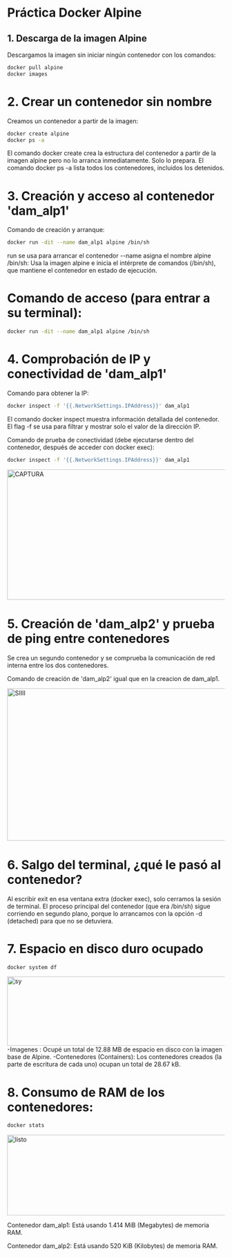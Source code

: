 # Práctica Docker Alpine
## 1. Descarga de la imagen Alpine

Descargamos la imagen sin iniciar ningún contenedor con los comandos:

```bash
docker pull alpine
docker images
```

# 2. Crear un contenedor sin nombre

Creamos un contenedor a partir de la imagen:
```bash
docker create alpine
docker ps -a
```
El comando docker create crea la estructura del contenedor a partir de la imagen alpine pero no lo arranca inmediatamente. Solo lo prepara.
El comando docker ps -a lista todos los contenedores, incluidos los detenidos.

# 3. Creación y acceso al contenedor 'dam_alp1'
Comando de creación y arranque:
```bash
docker run -dit --name dam_alp1 alpine /bin/sh
```
run se usa para arrancar el contenedor 
--name asigna el nombre
alpine /bin/sh: Usa la imagen alpine e inicia el intérprete de comandos (/bin/sh), que mantiene el contenedor en estado de ejecución.
# Comando de acceso (para entrar a su terminal):
```bash
docker run -dit --name dam_alp1 alpine /bin/sh
```
# 4. Comprobación de IP y conectividad de 'dam_alp1'
Comando para obtener la IP:
```bash
docker inspect -f '{{.NetworkSettings.IPAddress}}' dam_alp1
```
El comando docker inspect muestra información detallada del contenedor. El flag -f se usa para filtrar y mostrar solo el valor de la dirección IP.

Comando de prueba de conectividad (debe ejecutarse dentro del contenedor, después de acceder con docker exec):
```bash
docker inspect -f '{{.NetworkSettings.IPAddress}}' dam_alp1
```
<img width="930" height="301" alt="CAPTURA" src="https://github.com/user-attachments/assets/e2403aae-7ece-49e5-b14e-deb71cbf7304" />

# 5. Creación de 'dam_alp2' y prueba de ping entre contenedores
Se crea un segundo contenedor y se comprueba la comunicación de red interna entre los dos contenedores.

Comando de creación de 'dam_alp2' igual que en la creacion de dam_alp1.

<img width="730" height="352" alt="SIIII" src="https://github.com/user-attachments/assets/24cc987a-7bef-49b2-9d39-83c893b2fedf" />

# 6. Salgo del terminal, ¿qué le pasó al contenedor? 

Al escribir exit en esa ventana extra (docker exec), solo cerramos la sesión de terminal. El proceso principal del contenedor (que era /bin/sh) sigue corriendo en segundo plano, porque lo arrancamos con la opción -d (detached) para que no se detuviera.

# 7. Espacio en disco duro ocupado

```bash
docker system df
```
<img width="722" height="160" alt="sy" src="https://github.com/user-attachments/assets/d3a808e3-06e6-453c-91ed-aa7de729fa7f" />
-Imagenes : Ocupé un total de 12.88 MB de espacio en disco con la imagen base de Alpine.
-Contenedores (Containers): Los contenedores creados (la parte de escritura de cada uno) ocupan un total de 28.67 kB.

# 8. Consumo de RAM de los contenedores:

```bash
docker stats
```
<img width="1352" height="186" alt="listo" src="https://github.com/user-attachments/assets/2fbb936d-454a-45f4-ae95-f3f9b946908b" />

Contenedor dam_alp1: Está usando 1.414 MiB (Megabytes) de memoria RAM.

Contenedor dam_alp2: Está usando 520 KiB (Kilobytes) de memoria RAM.


